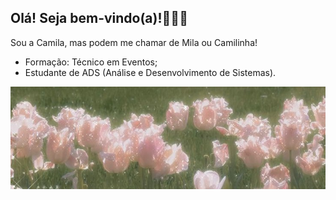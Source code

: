 ## Olá! Seja bem-vindo(a)!🌷🍰🍡

Sou a Camila, mas podem me chamar de Mila ou Camilinha!

- Formação: Técnico em Eventos;
- Estudante de ADS (Análise e Desenvolvimento de Sistemas).

![Imagem do pinterest](Imagem/download.jpg)
